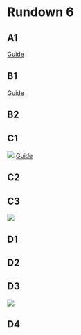 # Rundown 6

## A1

[Guide](https://youtu.be/9XijRULTI-Y)

## B1

[Guide](https://www.youtube.com/watch?v=UIR_63PuFgM)

## B2

## C1

![](https://steamah.com/wp-content/uploads/2021/12/1639984745.jpg)
[Guide](https://www.youtube.com/watch?v=55G3WmkHgHM)

## C2

## C3

![](https://i.redd.it/528i706t76981.jpg)

## D1

## D2

## D3

![](https://i.redd.it/n0vg4js2ts881.jpg)

## D4
